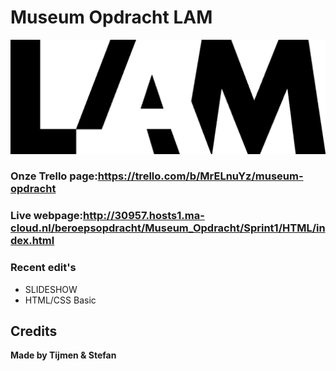 # Museum Opdracht LAM

![lam logo](lamlogo1.png)


### Onze Trello page:https://trello.com/b/MrELnuYz/museum-opdracht

### Live webpage:http://30957.hosts1.ma-cloud.nl/beroepsopdracht/Museum_Opdracht/Sprint1/HTML/index.html

### Recent edit's

 - SLIDESHOW
 - HTML/CSS Basic

Credits
----

**Made by Tijmen & Stefan**


